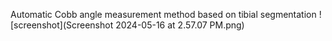 
Automatic Cobb angle measurement method based on tibial segmentation
![screenshot](Screenshot 2024-05-16 at 2.57.07 PM.png)

